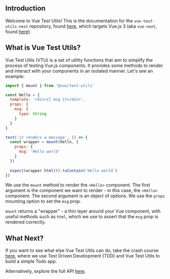 ## Introduction

Welcome to Vue Test Utils! This is the documentation for the `vue-test-utils-next` repository, found [here](https://github.com/vuejs/vue-test-utils-next/), which targets Vue.js 3 (aka `vue-next`, found [here](https://github.com/vuejs/vue-next/)).

## What is Vue Test Utils?

Vue Test Utils (VTU) is a set of utility functions that aim to simplify the process of testing Vue.js components. It provides some methods to render and interact with your components in an isolated manner. Let's see an example:

```js
import { mount } from '@vue/test-utils'

const Hello = {
  template: '<div>{{ msg }}</div>',
  props: {
    msg: {
      type: String
    }
  }
}

test('it renders a message', () => {
  const wrapper = mount(Hello, {
    props: {
      msg: 'Hello world'
    }
  })
  
  expect(wrapper.html()).toContain('Hello world')
})
```

We use the `mount` method to render the `<Hello>` component. The first argument is the component we want to render - in this case, the `<Hello>` component. The second argument is an object of options. We use the `props` mounting option to set the `msg` prop. 

`mount` returns a "wrapper" - a thin layer around your Vue component, with useful methods such as `html`, which we use to assert that the `msg` prop is rendered correctly.

## What Next?

If you want to see what else Vue Test Utils can do, take the crash course [here](/guide/a-crash-course/), where we use Test Driven Development (TDD) and Vue Test Utils to build a simple Todo app.

Alternatively, explore the full API [here](/api/).
